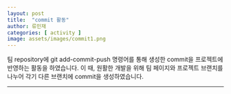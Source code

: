 ```yaml
---
layout: post
title:  "commit 활동"
author: 류민재
categories: [ activity ]
image: assets/images/commit1.png
---
```

팀 repository에 git add-commit-push 명령어를 통해
생성한 commit을 프로젝트에 반영하는 활동을 하였습니다.
이 때, 원활한 개발을 위해 팀 페이지와 프로젝트 브랜치를 나누어
각기 다른 브랜치에 commit을 생성하였습니다.

***
